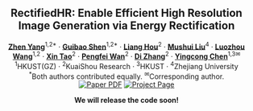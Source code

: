 

<!-- # magic-edit.github.io -->

<p align="center">

  <h2 align="center">RectifiedHR: Enable Efficient High Resolution Image Generation via Energy Rectification</h2>
  <p align="center">
    <a href="https://zhenyangcs.github.io/"><strong>Zhen Yang</strong></a><sup>1,2*</sup>
    ·
    <a href="https://scholar.google.com/citations?user=d8VVM4UAAAAJ&hl=en"><strong>Guibao Shen</strong></a><sup>1,2*</sup>
    ·  
    <a href="https://liang-hou.github.io/"><strong>Liang Hou</strong></a><sup>2</sup>
    ·
    <a href="https://xiaobul.github.io/"><strong>Mushui Liu</strong></a><sup>4</sup>
    ·
    <a href="https://wileewang.github.io/"><strong>Luozhou Wang</strong></a><sup>1,2</sup>
    ·
    <a href="https://www.xtao.website/"><strong>Xin Tao</strong></a><sup>2</sup>
    ·
    <a href="https://scholar.google.com/citations?user=P6MraaYAAAAJ&hl=en"><strong>Pengfei Wan</strong></a><sup>2</sup>
    ·
    <a href="https://orcid.org/0009-0006-5475-2728"><strong>Di Zhang</strong></a><sup>2</sup>
    ·
    <a href="https://www.yingcong.me/"><strong>Yingcong Chen</strong></a><sup>1,3&#9993;</sup>
    <br>
    <sup>1</sup>HKUST(GZ) · <sup>2</sup>KuaiShou Research · <sup>3</sup>HKUST · <sup>4</sup>Zhejiang University
    <br>
    <sup>*</sup>Both authors contributed equally.
    <sup>&#9993;</sup>Corresponding author.
    </br>
        <a href="TODO website">
        <img src='https://img.shields.io/badge/Arxiv-OIR-blue' alt='Paper PDF'></a>
        <a href="TODO website">
        <img src='https://img.shields.io/badge/Project-Website-orange' alt='Project Page'></a>
        <!-- <a href="https://drive.google.com/file/d/1JX8w0S9PCD9Ipmo9IiICO8R7e1haTGdF/view?usp=sharing">
        <img src='https://img.shields.io/badge/Dataset-OIR--Bench-green' alt='OIR-Bench'></a>
        <a href="https://iclr.cc/virtual/2024/poster/18242">
        <img src='https://img.shields.io/badge/Video-ICLR-yellow' alt='Video'></a> -->
  </p>
</p>


<p align="center"><b>We will release the code soon!</b></p>




<!-- ## BibTeX
```BibTeX
@inproceedings{yang2024objectaware,
title     = {Object-Aware Inversion and Reassembly for Image Editing},
author    = {Zhen Yang and Ganggui Ding and Wen Wang and Hao Chen and Bohan Zhuang and Chunhua Shen},
booktitle = {The Twelfth International Conference on Learning Representations},
year      = {2024},
url       = {https://openreview.net/forum?id=dpcVXiMlcv}
}
``` -->

